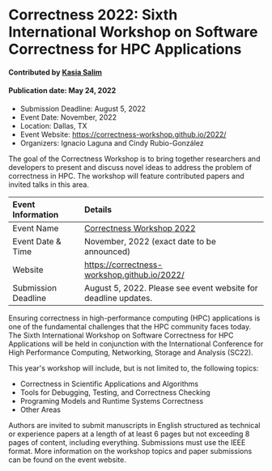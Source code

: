 # Correctness 2022: Sixth International Workshop on Software Correctness for HPC Applications

#### Contributed by [Kasia Salim](https://github.com/karbarz)
#### Publication date: May 24, 2022

- Submission Deadline: August 5, 2022
- Event Date: November, 2022
- Location: Dallas, TX
- Event Website: https://correctness-workshop.github.io/2022/
- Organizers: Ignacio Laguna and Cindy Rubio-González

<!-- deck text start -->
The goal of the Correctness Workshop is to bring together researchers and developers to present and discuss novel ideas to address the problem of correctness in HPC. The workshop will feature contributed papers and invited talks in this area.
<!-- deck text end -->


Event Information | Details
:--- | :---			   
Event Name | [Correctness Workshop 2022](https://correctness-workshop.github.io/2022/)
Event Date & Time | November, 2022 (exact date to be announced)
Website | 	<https://correctness-workshop.github.io/2022/> 
Submission Deadline | August 5, 2022. Please see event website for deadline updates.

Ensuring correctness in high-performance computing (HPC) applications is one of the fundamental challenges that the HPC community faces today. The Sixth International Workshop on Software Correctness for HPC Applications will be held in conjunction with the International Conference for High Performance Computing, Networking, Storage and Analysis (SC22).

This year's workshop will include, but is not limited to, the following topics: 
* Correctness in Scientific Applications and Algorithms
* Tools for Debugging, Testing, and Correctness Checking
* Programing Models and Runtime Systems Correctness
* Other Areas

Authors are invited to submit manuscripts in English structured as technical or experience papers at a length of at least 6 pages but not exceeding 8 pages of content, including everything. Submissions must use the IEEE format. More information on the workshop topics and paper submissions can be found on the event website. 

<!---
Publish: yes
Pinned: no
Topics: high-performance computing, conferences and workshops
--->
